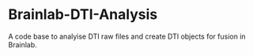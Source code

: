 # Brainlab-DTI-Analysis
 A code base to analyise DTI raw files and create DTI objects for fusion in Brainlab.
